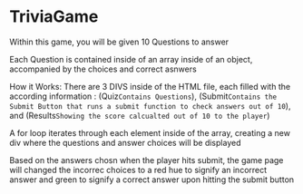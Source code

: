 # TriviaGame
Within this game, you will be given 10 Questions to answer

Each Question is contained inside of an array inside of an object, accompanied by the choices and correct asnwers

How it Works:
There are 3 DIVS inside of the HTML file, each filled with the according information : (Quiz`Contains Questions`), (Submit`Contains the Submit Button that runs a submit function to check answers out of 10`), and (Results`Showing the score calcualted out of 10 to the player`)


A for loop iterates through each element inside of the array, creating a new div where the questions and answer choices will be displayed

Based on the answers chosn when the player hits submit, the game page will changed the incorrec choices to a red hue to signify an incorrect answer and green to signify a correct answer upon hitting the submit button